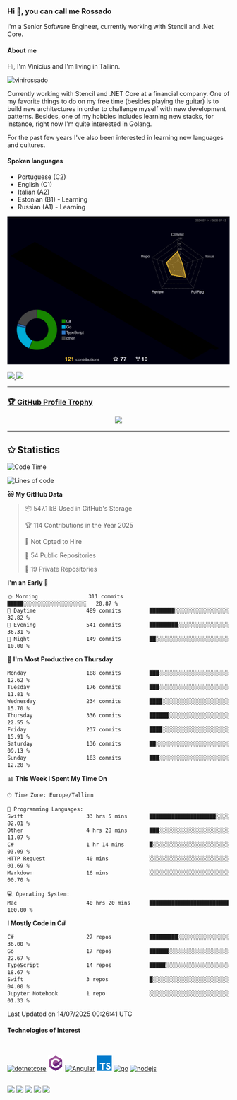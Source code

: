 ### Hi 👋, you can call me Rossado
I'm a Senior Software Engineer, currently working with Stencil and .Net Core.

#### About me
Hi, I'm Vinícius and I'm living in Tallinn.

<p align="left"> <img src="https://komarev.com/ghpvc/?username=vinirossado&label=Profile%20views&color=0e75b6&style=flat" alt="vinirossado" /> </p>

Currently working with Stencil and .NET Core at a financial company. One of my favorite things to do on my free time (besides playing the guitar) is to build new architectures in order to challenge myself with new development patterns. Besides, one of my hobbies includes learning new stacks, for instance, right now I'm quite interested in Golang.

For the past few years I've also been interested in learning new languages and cultures.

#### Spoken languages
- Portuguese (C2)
- English (C1)
- Italian (A2)
- Estonian (B1) - Learning
- Russian (A1) - Learning
  
![Status](./profile-3d-contrib/profile-night-rainbow.svg)

 <div>
  <a href="https://github.com/Vinirossado">
  <img height="180em" src="https://github-readme-stats.vercel.app/api?username=vinirossado&show_icons=true&theme=dracula&include_all_commits=true&count_private=true"/>
  <img height="180em" src="https://github-readme-stats.vercel.app/api/top-langs/?username=vinirossado&layout=compact&langs_count=7&theme=dracula"/>
</div>

--- 

### 🏆 GitHub Profile Trophy

<p align="center">
  <a
    href="https://github.com/ryo-ma/github-profile-trophy"
    title="repositório de troféus"
  >
    <img
      width="1000"
      src="https://github-profile-trophy.vercel.app/?username=vinirossado&column=7&theme=darkhub&no-frame=true&no-bg=true"
    />
  </a>
</p>

---

## ✩ Statistics
<!--START_SECTION:waka-->
![Code Time](http://img.shields.io/badge/Code%20Time-2%2C648%20hrs%2053%20mins-blue)

![Lines of code](https://img.shields.io/badge/From%20Hello%20World%20I%27ve%20Written-1.1%20million%20lines%20of%20code-blue)

**🐱 My GitHub Data** 

> 📦 547.1 kB Used in GitHub's Storage 
 > 
> 🏆 114 Contributions in the Year 2025
 > 
> 🚫 Not Opted to Hire
 > 
> 📜 54 Public Repositories 
 > 
> 🔑 19 Private Repositories 
 > 
**I'm an Early 🐤** 

```text
🌞 Morning                311 commits         █████░░░░░░░░░░░░░░░░░░░░   20.87 % 
🌆 Daytime                489 commits         ████████░░░░░░░░░░░░░░░░░   32.82 % 
🌃 Evening                541 commits         █████████░░░░░░░░░░░░░░░░   36.31 % 
🌙 Night                  149 commits         ██░░░░░░░░░░░░░░░░░░░░░░░   10.00 % 
```
📅 **I'm Most Productive on Thursday** 

```text
Monday                   188 commits         ███░░░░░░░░░░░░░░░░░░░░░░   12.62 % 
Tuesday                  176 commits         ███░░░░░░░░░░░░░░░░░░░░░░   11.81 % 
Wednesday                234 commits         ████░░░░░░░░░░░░░░░░░░░░░   15.70 % 
Thursday                 336 commits         ██████░░░░░░░░░░░░░░░░░░░   22.55 % 
Friday                   237 commits         ████░░░░░░░░░░░░░░░░░░░░░   15.91 % 
Saturday                 136 commits         ██░░░░░░░░░░░░░░░░░░░░░░░   09.13 % 
Sunday                   183 commits         ███░░░░░░░░░░░░░░░░░░░░░░   12.28 % 
```


📊 **This Week I Spent My Time On** 

```text
🕑︎ Time Zone: Europe/Tallinn

💬 Programming Languages: 
Swift                    33 hrs 5 mins       █████████████████████░░░░   82.01 % 
Other                    4 hrs 28 mins       ███░░░░░░░░░░░░░░░░░░░░░░   11.07 % 
C#                       1 hr 14 mins        █░░░░░░░░░░░░░░░░░░░░░░░░   03.09 % 
HTTP Request             40 mins             ░░░░░░░░░░░░░░░░░░░░░░░░░   01.69 % 
Markdown                 16 mins             ░░░░░░░░░░░░░░░░░░░░░░░░░   00.70 % 

💻 Operating System: 
Mac                      40 hrs 20 mins      █████████████████████████   100.00 % 
```

**I Mostly Code in C#** 

```text
C#                       27 repos            █████████░░░░░░░░░░░░░░░░   36.00 % 
Go                       17 repos            ██████░░░░░░░░░░░░░░░░░░░   22.67 % 
TypeScript               14 repos            █████░░░░░░░░░░░░░░░░░░░░   18.67 % 
Swift                    3 repos             █░░░░░░░░░░░░░░░░░░░░░░░░   04.00 % 
Jupyter Notebook         1 repo              ░░░░░░░░░░░░░░░░░░░░░░░░░   01.33 % 
```




 Last Updated on 14/07/2025 00:26:41 UTC
<!--END_SECTION:waka-->

#### Technologies of Interest
<div style="display: inline_block"><br>

[<img src="https://cdn.jsdelivr.net/gh/devicons/devicon/icons/dotnetcore/dotnetcore-original.svg" height="35" alt="dotnetcore" />][csharp_link]
[<img src="https://raw.githubusercontent.com/devicons/devicon/master/icons/csharp/csharp-original.svg" height="35" alt="Csharp" />][csharp_link]
[<img src="https://user-images.githubusercontent.com/25344723/113509430-e438eb80-952b-11eb-9826-6c86e83473d8.png" height="35" alt="Angular" />][angular_link]
[<img src="https://raw.githubusercontent.com/devicons/devicon/master/icons/typescript/typescript-plain.svg" height="35" alt="Typescript" />][angular_link]
[<img src="https://cdn.jsdelivr.net/gh/devicons/devicon/icons/go/go-original.svg" height="35" alt="go" />][golang_link]
[<img src="https://user-images.githubusercontent.com/25344723/113509706-7f7e9080-952d-11eb-8b35-6a5bfd4cb0e2.png" height="35" alt="nodejs" />][nodejs_link]

</div>

  
  ##
 
<div> 
  <a href="https://instagram.com/vinirossado" target="_blank"><img src="https://img.shields.io/badge/-Instagram-%23E4405F?style=for-the-badge&logo=instagram&logoColor=white" target="_blank"></a>
 	<a href="https://www.twitch.tv/vrossado2" target="_blank"><img src="https://img.shields.io/badge/Twitch-9146FF?style=for-the-badge&logo=twitch&logoColor=white" target="_blank"></a>
  <a href = "mailto:vinirossado@gmail.com"><img src="https://img.shields.io/badge/-Gmail-%23333?style=for-the-badge&logo=gmail&logoColor=white" target="_blank"></a>
  <a href="https://www.linkedin.com/in/viniciusrossado/" target="_blank"><img src="https://img.shields.io/badge/-LinkedIn-%230077B5?style=for-the-badge&logo=linkedin&logoColor=white" target="_blank"></a> 
  <a href="https://vinirossado.github.io/" target="_blank"><img src="https://img.shields.io/badge/-Github-%230077B5?style=for-the-badge&logo=github&logoColor=white" target="_blank"></a> 
  
</div>

[angular_link]: https://github.com/vinirossado?tab=repositories&q=&type=&language=typescript
[golang_link]: https://github.com/vinirossado?tab=repositories&q=&type=&language=go
[nodejs_link]: https://github.com/vinirossado?tab=repositories&q=&type=&language=javascript
[csharp_link]: https://github.com/vinirossado?tab=repositories&q=&type=&language=c%23
